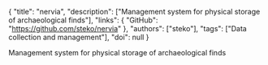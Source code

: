 {
  "title": "nervia",
  "description": ["Management system for physical storage of archaeological finds"],
  "links": {
    "GitHub": "https://github.com/steko/nervia"
  },
  "authors": ["steko"],
  "tags": ["Data collection and management"],
  "doi": null
}

<!-- Generated by csv2md.R – do not edit by hand -->

Management system for physical storage of archaeological finds